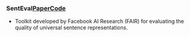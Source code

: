 ### SentEval[Paper](https://arxiv.org/pdf/1803.05449.pdf)[Code](https://github.com/facebookresearch/SentEval)
- Toolkit developed by Facebook AI Research (FAIR) for evaluating the quality of universal sentence representations.
